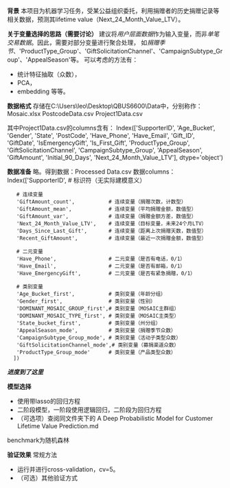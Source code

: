 **背景**
本项目为机器学习任务，受某公益组织委托，利用捐赠者的历史捐赠记录等相关数据，预测其lifetime value（Next_24_Month_Value_LTV）。

**关于变量选择的思路（需要讨论）**
建议将*用户层面数据*作为输入变量，而非*单笔交易数据*。因此，需要对部分变量进行聚合处理，
如*捐赠季节*、'ProductType_Group'、'GiftSolicitationChannel'、'CampaignSubtype_Group'、'AppealSeason'等。
可以考虑的方法有：
- 统计特征抽取（众数），
- PCA，
- embedding 等等。

**数据格式**
存储在C:\Users\leo\Desktop\QBUS6600\Data中，分别称作：
Mosaic.xlsx
PostcodeData.csv
Project1Data.csv

其中Project1Data.csv的columns含有：
Index(['SupporterID', 'Age_Bucket', 'Gender', 'State', 'PostCode',
       'Have_Phone', 'Have_Email', 'Gift_ID', 'GiftDate', 'IsEmergencyGift',
       'Is_First_Gift', 'ProductType_Group', 'GiftSolicitationChannel',
       'CampaignSubtype_Group', 'AppealSeason', 'GiftAmount',
       'Initial_90_Days', 'Next_24_Month_Value_LTV'],
      dtype='object')

 **数据准备**
略。得到数据：Processed Data.csv
数据columns：
Index(['SupporterID',                # 标识符（无实际建模意义）
       
       # 连续变量
       'GiftAmount_count',           # 连续变量（捐赠次数，计数型）
       'GiftAmount_mean',            # 连续变量（平均捐赠金额，数值型）
       'GiftAmount_var',             # 连续变量（捐赠金额方差，数值型）
       'Next_24_Month_Value_LTV',    # 连续变量（目标变量，未来24个月LTV）
       'Days_Since_Last_Gift',       # 连续变量（距离上次捐赠天数，数值型）
       'Recent_GiftAmount',          # 连续变量（最近一次捐赠金额，数值型）

       # 二元变量
       'Have_Phone',                 # 二元变量（是否有电话，0/1）
       'Have_Email',                 # 二元变量（是否有邮箱，0/1）
       'Have_EmergencyGift',         # 二元变量（是否有紧急捐赠，0/1）

       # 类别变量
       'Age_Bucket_first',           # 类别变量（年龄分组）
       'Gender_first',               # 类别变量（性别）
       'DOMINANT_MOSAIC_GROUP_first',# 类别变量（MOSAIC主群组）
       'DOMINANT_MOSAIC_TYPE_first', # 类别变量（MOSAIC主类型）
       'State_bucket_first',         # 类别变量（州分组）
       'AppealSeason_mode',          # 类别变量（捐赠季节众数）
       'CampaignSubtype_Group_mode', # 类别变量（活动子类型众数）
       'GiftSolicitationChannel_mode',# 类别变量（募捐渠道众数）
       'ProductType_Group_mode'      # 类别变量（产品类型众数）
      ])

***进度到了这里***

**模型选择**
- 使用带lasso的回归方程
- 二阶段模型，一阶段使用逻辑回归，二阶段为回归方程
- （可选项）查阅同文件夹下的 A Deep Probabilistic Model for Customer Lifetime Value Prediction.md

benchmark为随机森林

**验证效果**
常规方法
- 运行并进行cross-validation，cv=5。
- （可选）其他验证方式


